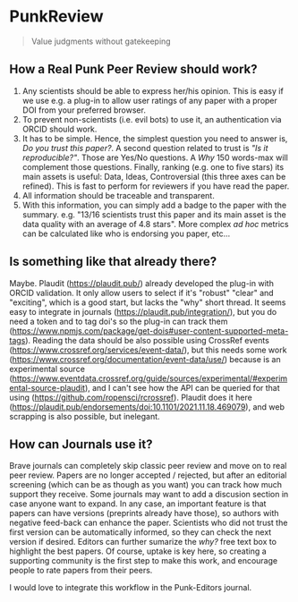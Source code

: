 # PunkReview

> Value judgments without gatekeeping

## How a Real Punk Peer Review should work? 

1. Any scientists should be able to express her/his opinion. This is easy if we use e.g. a plug-in to allow user ratings of any paper with a proper DOI from your preferred browser.  
2. To prevent non-scientists (i.e. evil bots) to use it, an authentication via ORCID should work.  
3. It has to be simple. Hence, the simplest question you need to answer is, *Do you trust this paper?*. A second question related to trust is *"Is it reproducible?"*. Those are Yes/No questions. A *Why* 150 words-max will complement those questions. Finally, ranking (e.g. one to five stars) its main assets is useful: Data, Ideas, Controversial (this three axes can be refined). This is fast to perform for reviewers if you have read the paper.    
4. All information should be traceable and transparent.   
5. With this information, you can simply add a badge to the paper with the summary. e.g. "13/16 scientists trust this paper and its main asset is the data quality with an average of 4.8 stars". More complex *ad hoc* metrics can be calculated like who is endorsing you paper, etc...     

## Is something like that already there?

Maybe. Plaudit (https://plaudit.pub/) already developed the plug-in with ORCID validation. It only allow users to select if it's "robust" "clear" and "exciting", which is a good start, but lacks the "why" short thread. It seems easy to integrate in journals (https://plaudit.pub/integration/), but you do need a token and to tag doi's so the plug-in can track them (https://www.npmjs.com/package/get-dois#user-content-supported-meta-tags). Reading the data should be also possible using CrossRef events (https://www.crossref.org/services/event-data/), but this needs some work (https://www.crossref.org/documentation/event-data/use/) because is an experimental source (https://www.eventdata.crossref.org/guide/sources/experimental/#experimental-source-plaudit), and I can't see how the API can be queried for that using (https://github.com/ropensci/rcrossref). Plaudit does it here (https://plaudit.pub/endorsements/doi:10.1101/2021.11.18.469079), and web scrapping is also possible, but inelegant.  

## How can Journals use it?

Brave journals can completely skip classic peer review and move on to real peer review. Papers are no longer accepted / rejected, but after an editorial screening (which can be as though as you want) you can track how much support they receive. Some journals may want to add a discusion section in case anyone want to expand. In any case, an important feature is that papers can have versions (preprints already have those), so authors with negative feed-back can enhance the paper. Scientists who did not trust the first version can be automatically informed, so they can check the next version if desired. Editors can further sumarize the *why?* free text box to highlight the best papers. Of course, uptake is key here, so creating a supporting community is the first step to make this work, and encourage people to rate papers from their peers.

I would love to integrate this workflow in the Punk-Editors journal. 

